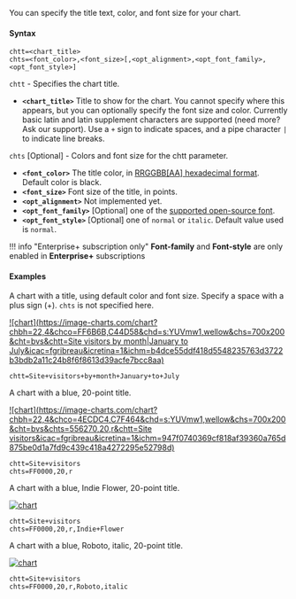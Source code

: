 You can specify the title text, color, and font size for your chart.

#### Syntax

```
chtt=<chart_title>
chts=<font_color>,<font_size>[,<opt_alignment>,<opt_font_family>,<opt_font_style>]
```

`chtt` - Specifies the chart title.

- **`<chart_title>`** Title to show for the chart. You cannot specify where this appears, but you can optionally specify the font size and color. Currently basic latin and latin supplement characters are supported (need more? Ask our support). Use a `+` sign to indicate spaces, and a pipe character ` | ` to indicate line breaks.

`chts` [Optional] - Colors and font size for the chtt parameter.

- **`<font_color>`** The title color, in [RRGGBB[AA] hexadecimal format](/reference/color-format). Default color is black.
- **`<font_size>`** Font size of the title, in points.
- **`<opt_alignment>`** Not implemented yet.
- **`<opt_font_family>`** [Optional] one of the [supported open-source font](/reference/chart-font/#supported-open-source-fonts).
- **`<opt_font_style>`** [Optional] one of `normal` or `italic`. Default value used is `normal`.

!!! info "Enterprise+ subscription only"
    **Font-family** and **Font-style** are only enabled in **Enterprise+** subscriptions

<!-- - **`<opt_alignment>`** [Optional] Alignment of the title. Choose one of the following case-sensitive string values: "l" (left), "c" (centered) "r" (right). Default is "c". -->

#### Examples

A chart with a title, using default color and font size. Specify a space with a plus sign (+). `chts` is not specified here.

[![chart](https://image-charts.com/chart?chbh=22,4&chco=FF6B6B,C44D58&chd=s:YUVmw1,wellow&chs=700x200&cht=bvs&chtt=Site visitors by month|January to July&icac=fgribreau&icretina=1&ichm=b4dce55ddf418d5548235763d3722b3bdb2a11c24b8f6f8613d39acfe7bcc8aa)](https://editor.image-charts.com/chart?cht=bvs&chd=s:YUVmw1,wellow&chco=FF6B6B,C44D58&chs=700x200&chtt=Site+visitors+by+month%7CJanuary+to+July&chbh=22,4)

```
chtt=Site+visitors+by+month+January+to+July
```

A chart with a blue, 20-point title.

[![chart](https://image-charts.com/chart?chbh=22,4&chco=4ECDC4,C7F464&chd=s:YUVmw1,wellow&chs=700x200&cht=bvs&chts=556270,20,r&chtt=Site visitors&icac=fgribreau&icretina=1&ichm=947f0740369cf818af39360a765d875be0d1a7fd9c439c418a4272295e52798d)](https://editor.image-charts.com/chart?cht=bvs&chd=s:YUVmw1,wellow&chco=4ECDC4,C7F464&chs=700x200&chtt=Site+visitors&chts=556270,20,r&chbh=22,4)


```
chtt=Site+visitors
chts=FF0000,20,r
```

A chart with a blue, Indie Flower, 20-point title.

[![chart](https://image-charts.com/chart?chbh=22,4&chco=4ECDC4,C7F464&chd=s:YUVmw1,wellow&chs=700x200&cht=bvs&chts=0000FF,20,r,Indie%20Flower&chtt=Site%20visitors&icac=fgribreau&ichm=71cce7e0ef467fc3b5c9d17892a0c711a87ae4dd05a35cb24c9a77a54f952064)](https://editor.image-charts.com/chart?chbh=22,4&chco=4ECDC4,C7F464&chd=s:YUVmw1,wellow&chs=700x200&cht=bvs&chts=0000FF,20,r,Indie%20Flower&chtt=Site%20visitors&icac=fgribreau&ichm=71cce7e0ef467fc3b5c9d17892a0c711a87ae4dd05a35cb24c9a77a54f952064)


```
chtt=Site+visitors
chts=FF0000,20,r,Indie+Flower
```

A chart with a blue, Roboto, italic, 20-point title.

[![chart](https://image-charts.com/chart?chbh=22,4&chco=4ECDC4,C7F464&chd=s:YUVmw1,wellow&chs=700x200&cht=bvs&chts=0000FF,20,r,Roboto,italic&chtt=Site%20visitors&icac=fgribreau&ichm=ee0e254216f437dfb976a47b99ebe314c236169f07ddbc71e5c0e92ab173ba5f)](https://editor.image-charts.com/chart?chbh=22,4&chco=4ECDC4,C7F464&chd=s:YUVmw1,wellow&chs=700x200&cht=bvs&chts=0000FF,20,r,Roboto,italic&chtt=Site%20visitors&icac=fgribreau&ichm=ee0e254216f437dfb976a47b99ebe314c236169f07ddbc71e5c0e92ab173ba5f)


```
chtt=Site+visitors
chts=FF0000,20,r,Roboto,italic
```
